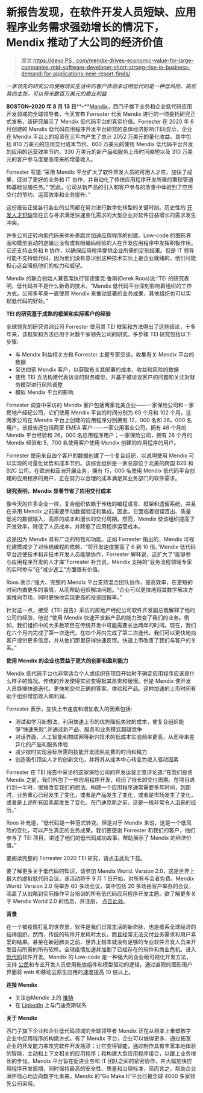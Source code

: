 # 新报告发现，在软件开发人员短缺、应用程序业务需求强劲增长的情况下，Mendix 推动了大公司的经济价值

> 原文:[https://devo PS . com/mendix-drives-economic-value-for-large-companies-mid-software-developer-short-strong-rise-in-business-demand-for-applications-new-report-finds/](https://devops.com/mendix-drives-economic-value-for-large-companies-amid-software-developer-shortage-strong-rise-in-business-demand-for-applications-new-report-finds/)

*一家领先的研究公司使用现实生活中的客户体验来证明低代码是一种低风险、高优势的主张，可以带来数百万美元的商业利益*

**BOSTON–2020 年 8 月 13 日****–**[Mendix](http://www.mendix.com/)，西门子旗下业务和企业低代码应用开发领域的全球领导者，今天宣布 Forrester 代表 Mendix 进行的一项委托研究正式发布，该研究展示了 Mendix 低代码平台的真实价值。Forrester 在 2020 年 6 月创建的 Mendix 低代码应用程序开发平台研究的总体经济影响(TEI)显示，企业在 Mendix 平台上的投资在三年内产生了总计 2052 万美元的量化收益。其中包括 810 万美元的应用交付成本节约、600 万美元的使用 Mendix 低代码平台开发的应用的运营效率节约、330 万美元的新产品和服务上市时间缩短以及 310 万美元的客户参与度提高带来的增量收入。

Forrester 写道:“采用 Mendix 平台扩大了软件开发人员的可用人才库，加快了成果，促进了更好的业务和 IT 协作，并自动化了传统应用程序开发所需的繁琐管道和基础设施任务。”“因此，公司从新产品的引入和客户参与的改善中体验到了应用交付的节约、运营效率和业务提升。”

这份报告正值各行各业的公司都在努力进行数字化转型的关键时刻。历史性的 [](https://www.mendix.com/blog/5-stats-illustrating-the-developer-shortage-facing-enterprise-organizations/) [开发人才短缺](https://www.mendix.com/blog/5-stats-illustrating-the-developer-shortage-facing-enterprise-organizations/)现在正与寻求满足快速变化需求的大型企业对软件日益增长的需求发生冲突。

许多公司正转向低代码来弥补差距并加速应用程序的创建。Low-code 的图形界面和模型驱动的逻辑让没有或有限编码经验的人在开发应用程序中发挥积极作用。它还支持业务和 It 协作，以确保应用程序提供企业所需的定制结果。但是 IT 领导可能不支持低代码，因为他们没有意识到这种技术实际上是企业就绪的，他们可能担心这会降低他们的权力和威望。

Mendix 的联合创始人兼首席执行官德里克·鲁斯(Derek Roos)说:“TEI 的研究表明，低代码并不是什么新奇的技术。“Mendix 低代码平台深刻影响着组织的工作方式。公司多年来一直使用 Mendix 来推动显著的业务成果，其他组织也可以实现低代码的好处。”

**TEI 的研究基于成熟的框架和实际客户的经验**

全球领先的研究咨询公司 Forrester 使用其 TEI 框架和方法得出了这些结论，十多年来，该框架和方法已用于对数千家领先公司的研究。多步骤 TEI 研究包括以下步骤:

*   与 Mendix 利益相关方和 Forrester 主题专家交谈，收集有关 Mendix 平台的数据
*   采访四家 Mendix 客户，以获取有关其部署的成本、收益和风险的数据
*   使用 TEI 方法构建代表访谈的财务模型，并基于被访谈客户的问题和关注对财务模型进行风险调整
*   模拟 Mendix 平台的影响

Forrester 调查中采访的 Mendix 客户包括两家北美企业——一家保险公司和一家房地产经纪公司，它们使用 Mendix 平台的时间分别为 60 个月和 102 个月。这两家公司在 Mendix 平台上创建的应用程序分别拥有 12，000 名和 26，000 名用户。该报告还包括两家 EMEA 客户——一家公用事业公司，拥有 48 个月的 Mendix 平台经验和 26，000 名应用程序用户；一家保险公司，拥有 26 个月的 Mendix 经验和 5，700 名使用客户使用 Mendix 创建的应用程序的用户。

Forrester 使用来自四个客户的数据创建了一个复合组织，以说明使用 Mendix 可以实现的可量化优势和成本节约。该综合组织是一家总部位于北美的跨国 B2B 和 B2C 公司，在欧洲和亚洲开展业务，拥有 15，000 名使用 Mendix 低代码平台创建的应用程序的用户，正在努力以合理的成本满足其业务部门的软件需求。

**研究表明，Mendix 显著节省了应用交付成本**

像今天的许多企业一样，复合组织依赖于传统的编程语言、框架和遗留系统，并且在采用 Mendix 之前需要手动数据验证和集成。因此，它面临着错误百出、质量低劣的数据输入、高昂的成本和漫长的交付周期。然而，Mendix 使该组织提高了开发效率，降低了人员成本，并降低了应用程序运营成本。

这是因为 Mendix 具有广泛的特性和功能。正如 Forrester 指出的，Mendix 可视化建模减少了对传统编程的依赖，“将开发速度提高了 6 到 10 倍。”Mendix 低代码平台还使技术和非技术开发人员能够协作，Forrester 解释说，这扩大了“能够参与应用程序开发的人才库”Forrester 补充说，Mendix 支持的“业务流程领域专家的实时参与”在“减少返工”方面很有价值。

Roos 表示:“强大、完整的 Mendix 平台支持混合团队协作，提高效率，在更短的时间内做更多的事情，从而帮助组织解决问题。“企业可以更快地将其数字解决方案推向市场，同时更快地实现更高的投资回报率。”

针对这一点，接受《TEI 报告》采访的房地产经纪公司软件开发副总裁解释了他的公司的经验，他说:“使用 Mendix 快速开发新产品的能力改变了我们的业务。例如，我们组织中的大多数项目在传统开发中可能需要长达两年的时间。现在，我们在六个月内完成了第一次迭代，在四个月内完成了第二次迭代。我们可以更快地向客户提供更多信息，并从他们那里获得快速反馈。快速上市改善了我们与客户的关系。”

**使用 Mendix 的企业也受益于更大的创新和盈利能力**

Mendix 低代码平台也非常适合个人或组织在项目开始时不确定应用程序应该是什么样子的情况。传统的开发使得实验变得极其昂贵和缓慢。但是 Mendix 使开发人员能够快速迭代，更快地交付正确的答案、体验和产品。这种加速的上市时间有助于组织增加收入和利润。

Forrester 表示，加快上市速度和增加收入的因素包括:

*   测试和学习新想法，利用快速上市的优势降低失败的成本，使复合组织能够“快速失败”,并通过新产品、服务和业务模式超越竞争
*   对话界面、人工智能和物联网等新兴技术的低成本实验频率更高，从而带来差异化的产品和服务体验
*   减少按时实现目标所需的技能开发团队花费的时间和精力
*   创造吸引顶尖人才的创新文化，并将其从成本中心转变为收入驱动因素

Forrester 在 TEI 报告中采访的这家保险公司的开发运营主管评论道:“在我们投资 Mendix 之前，我们外包了一些应用程序开发，经历了很长的交付周期。在项目进行到一半时，很难改变我们的想法。构建一个应用程序通常需要多年时间，到那时，业务重心已经发生了变化，或者是产品发生了变化，或者是市场发生了变化，或者是上述所有因素都发生了变化。在门迪克斯之前，这是一段非常令人沮丧的经历。”

Roos 补充道，“低代码是一种范式转变。但是对于 Mendix 来说，这是一个低风险的变化，可以产生真正的业务成果。我们要感谢 Forrester 和我们的客户，他们参与了 TEI 项目，讲述了他们的低代码成功故事，帮助展示了 Mendix 的经济价值。”

要阅读完整的 Forrester 2020 TEI 研究，请点击此处下载。

要了解更多关于低代码的知识，请参加 Mendix World: Version 2.0，这是世界上最大的虚拟低代码会议。该活动将于 9 月 1 日开始，对所有与会者免费。Mendix World: Version 2.0 将举办 60 多场会议，其中包括 20 多场由客户举办的会议，涵盖了从战略到实际操作平台培训的所有低代码应用程序开发主题。欲了解更多关于 Mendix World 2.0 的信息，并注册， [](https://www.mendix.com/mendix-world/agenda/) [点击此处](https://www.mendix.com/mendix-world/agenda/)。

**背景**

在一个被疫情打乱的世界里，软件是我们日常生活的新命脉，也是维系全球经济的结缔组织。然而，传统的软件开发耗时太长，而且经常无法交付业务需求和用户喜爱的结果。甚至在新冠肺炎之前，世界上根本就没有足够的专业软件开发人员来开发目前所需的所有软件。全球疫情加速并加剧了已经存在的软件和商业危机。进入 [](https://en.wikipedia.org/wiki/Low-code_development_platform) [低代码](https://en.wikipedia.org/wiki/Low-code_development_platform)软件开发。Mendix 的 Low-code 是一种强大的企业级可视化开发方法，支持 [](https://www.techopedia.com/definition/30968/citizen-developer) [公民](https://www.techopedia.com/definition/30968/citizen-developer)和专业开发人员使用拖放组件和模型驱动的逻辑，通过直观的图形用户界面将 web 和移动云原生应用的速度提高 10 倍以上。

**连接 Mendix**

*   关注@Mendix 上的 [](https://twitter.com/Mendix) [推特](https://twitter.com/Mendix)
*   在 [](https://www.linkedin.com/company/mendix/) [LinkedIn](https://www.linkedin.com/company/mendix/) 上与门迪克斯联系

**关于 Mendix**

西门子旗下企业和企业低代码领域的全球领导者 Mendix 正在从根本上重塑数字企业中应用程序的构建方式。有了 Mendix 平台，企业可以做得更多，通过拓宽企业的开发能力来攻克软件开发瓶颈；让它变得智能，通过制作具有丰富本地体验的智能、主动和上下文相关的应用程序；和构建大型应用程序组合，以跟上业务增长的步伐。Mendix 平台旨在促进业务和 IT 团队之间的紧密协作，并大幅加快应用程序开发周期，同时保持最高的安全性、质量和治理标准，简而言之，帮助企业满怀信心地迈向数字化未来。Mendix 的“Go Make It”平台已被全球 4000 多家领先公司采用。